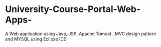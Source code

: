 # University-Course-Portal-Web-Apps-
A Web application using Java, JSP, Apache Tomcat , MVC design pattern and MYSQL using Eclipse IDE
